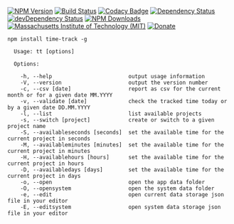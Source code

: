 [![NPM Version](http://img.shields.io/npm/v/time-track.svg)](https://www.npmjs.org/package/time-track)
[![Build Status](https://travis-ci.org/s-a/time-track.svg)](https://travis-ci.org/s-a/time-track)
[![Codacy Badge](https://www.codacy.com/project/badge/9abe33d152db40bfa5833f2388b32646)](https://www.codacy.com/app/stephanahlf/time-track)
[![Dependency Status](https://david-dm.org/s-a/time-track.svg)](https://david-dm.org/s-a/time-track)
[![devDependency Status](https://david-dm.org/s-a/time-track/dev-status.svg)](https://david-dm.org/s-a/time-track#info=devDependencies)
[![NPM Downloads](https://img.shields.io/npm/dm/time-track.svg)](https://www.npmjs.org/package/time-track)
[![Massachusetts Institute of Technology (MIT)](https://s-a.github.io/license/img/mit.svg)](/LICENSE.md#mit)
[![Donate](http://s-a.github.io/donate/donate.svg)](http://s-a.github.io/donate/)


```npm install time-track -g```

```shell
  Usage: tt [options]

  Options:

    -h, --help                        output usage information
    -V, --version                     output the version number
    -c, --csv [date]                  report as csv for the current month or for a given date MM.YYYY
    -v, --validate [date]             check the tracked time today or by a given date DD.MM.YYYY
    -l, --list                        list available projects
    -s, --switch [project]            create or switch to a given project name
    -S, --availableseconds [seconds]  set the available time for the current project in seconds
    -M, --availableminutes [minutes]  set the available time for the current project in minutes
    -H, --availablehours [hours]      set the available time for the current project in hours
    -D, --availabledays [days]        set the available time for the current project in days
    -o, --open                        open the app data folder
    -O, --opensystem                  open the system data folder
    -e, --edit                        open current data storage json file in your editor
    -E, --editsystem                  open system data storage json file in your editor
```